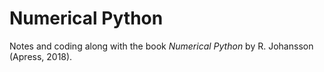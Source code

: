 # Numerical Python
Notes and coding along with the book _Numerical Python_ by R. Johansson (Apress, 2018).

